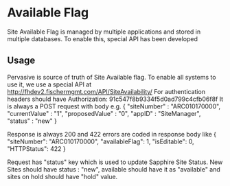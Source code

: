 # Available Flag

Site Available Flag is managed by multiple applications and stored in multiple databases.
To enable this, special API has been developed


## Usage
Pervasive is source of truth of Site Available flag.
To enable all systems to use it, we use a special API at http://fhdev2.fischermgmt.com/API/SiteAvailability/
For authentication headers should have Authorization: 91c547f8b9334f5d0ad799c4cfb06f8f
It is always a POST request with body e.g.
{
    "siteNumber" : "ARC010170000",
    "currentValue" : "1",
    "proposedValue" : "0",
    "appID" : "SiteManager",
    "status" : "new"
}

Response is always 200 and 422 errors are coded in response body like
{
    "siteNumber": "ARC010170000",
    "availableFlag": 1,
    "isEditable": 0,
    "HTTPStatus": 422
}


Request has "status" key which is used to update Sapphire Site Status.
New Sites should have status : "new", available should have it as "available" and sites on hold should have "hold" value.
